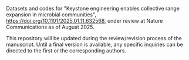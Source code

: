 Datasets and codes for "Keystone engineering enables collective range expansion in microbial communities", https://doi.org/10.1101/2025.01.11.632568, under review at Nature Communications as of August 2025.

This repository will be updated during the review/revision process of the manuscript. Until a final version is available, any specific inquiries can be directed to the first or the corresponding authors.
